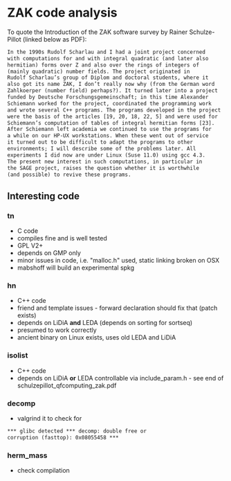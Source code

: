 

# ZAK code analysis

To quote the Introduction of the ZAK software survey by Rainer Schulze-Pillot (linked below as PDF): 
```txt
In the 1990s Rudolf Scharlau and I had a joint project concerned 
with computations for and with integral quadratic (and later also 
hermitian) forms over Z and also over the rings of integers of 
(mainly quadratic) number fields. The project originated in 
Rudolf Scharlau’s group of Diplom and doctoral students, where it 
also got its name ZAK, I don’t really now why (from the German word 
Zahlkoerper (number field) perhaps?). It turned later into a project 
funded by Deutsche Forschungsgemeinschaft; in this time Alexander 
Schiemann worked for the project, coordinated the programming work 
and wrote several C++ programs. The programs developed in the project 
were the basis of the articles [19, 20, 18, 22, 5] and were used for
Schiemann’s computation of tables of integral hermitian forms [23]. 
After Schiemann left academia we continued to use the programs for 
a while on our HP-UX workstations. When these went out of service 
it turned out to be difficult to adapt the programs to other 
environments; I will describe some of the problems later. All 
experiments I did now are under Linux (Suse 11.0) using gcc 4.3. 
The present new interest in such computations, in particular in 
the SAGE project, raises the question whether it is worthwhile 
(and possible) to revive these programs.
```

## Interesting code


### tn

* C code 
* compiles fine and is well tested 
* GPL V2+ 
* depends on GMP only 
* minor issues in code, i.e. "malloc.h" used, static linking broken on OSX 
* mabshoff will build an experimental spkg 

### hn

* C++ code 
* friend and template issues - forward declaration should fix that (patch exists) 
* depends on LiDiA **and** LEDA (depends on sorting for sortseq) 
* presumed to work correctly 
* ancient binary on Linux exists, uses old LEDA and LiDiA 

### isolist

* C++ code 
* depends on LiDiA **or** LEDA controllable via include_param.h - see end of schulzepillot_qfcomputing_zak.pdf 

### decomp

* valgrind it to check for 

```txt
*** glibc detected *** decomp: double free or 
corruption (fasttop): 0x08055458 *** 
```

### herm_mass

* check compilation  